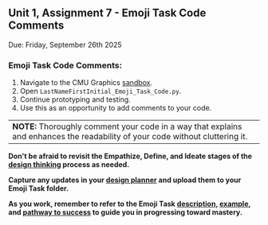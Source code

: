 ## Unit 1, Assignment 7 - Emoji Task Code Comments
Due: Friday, September 26th 2025


### Emoji Task Code Comments:
1. Navigate to the CMU Graphics [sandbox](https://academy.cs.cmu.edu/ide).
2. Open `LastNameFirstInitial_Emoji_Task_Code.py`.
3. Continue prototyping and testing.
4. Use this as an opportunity to add comments to your code.

<table>
      <tr>
         <td>
            <b>NOTE:</b> Thoroughly comment your code in a way that explains and enhances the readability of your code without cluttering it.
         </td>
      </tr>
   </table>

**Don't be afraid to revisit the Empathize, Define, and Ideate stages of the [design thinking](https://github.com/MrJSwotinsky/AP_Computer_Science_Principles_2025_2026/blob/main/Resources/Design%20Thinking.pdf) process as needed.**

**Capture any updates in your [design planner](https://github.com/MrJSwotinsky/AP_Computer_Science_Principles_2025_2026/blob/main/Resources/Design%20Planner.pdf) and upload them to your Emoji Task folder.**

**As you work, remember to refer to the Emoji Task [description](https://github.com/MrJSwotinsky/AP_Computer_Science_Principles_2025_2026/blob/main/Unit_1_Intro_to_CMU_Graphics/Tasks/Emoji_Task/Description_Emoji_Task.md), [example](https://github.com/MrJSwotinsky/AP_Computer_Science_Principles_2025_2026/tree/main/Unit_1_Intro_to_CMU_Graphics/Tasks/Emoji_Task/Sample), and [pathway to success](https://github.com/MrJSwotinsky/AP_Computer_Science_Principles_2025_2026/blob/main/Unit_1_Intro_to_CMU_Graphics/Tasks/Emoji_Task/Pathway%20to%20Success%20-%20Emoji%20Task.pdf) to guide you in progressing toward mastery.**
